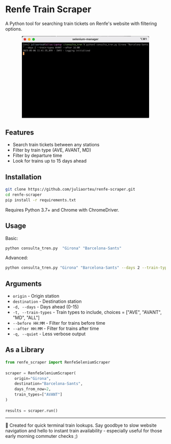 # Renfe Train Scraper

A Python tool for searching train tickets on Renfe's website with filtering options.

<p align="center">
  <img src="demo.gif" width="400" alt="Renfe Scraper Demo">
</p>


## Features

- Search train tickets between any stations
- Filter by train type (AVE, AVANT, MD)
- Filter by departure time
- Look for trains up to 15 days ahead

## Installation

```bash
git clone https://github.com/juliaorteu/renfe-scraper.git
cd renfe-scraper
pip install -r requirements.txt
```

Requires Python 3.7+ and Chrome with ChromeDriver.

## Usage

Basic:
```bash
python consulta_tren.py  "Girona" "Barcelona-Sants"
```

Advanced:
```bash
python consulta_tren.py "Girona" "Barcelona-Sants" --days 2 --train-types AVANT --after 16:00
```

## Arguments

- `origin` - Origin station
- `destination` - Destination station
- `-d, --days` - Days ahead (0-15)
- `-t, --train-types` - Train types to include, choices = ["AVE", "AVANT", "MD", "ALL"]
- `--before HH:MM` - Filter for trains before time
- `--after HH:MM` - Filter for trains after time
- `-q, --quiet` - Less verbose output

## As a Library

```python
from renfe_scraper import RenfeSeleniumScraper

scraper = RenfeSeleniumScraper(
    origin="Girona",
    destination="Barcelona-Sants",
    days_from_now=2,
    train_types=["AVANT"]
)

results = scraper.run()
```
---
🚀 Created for quick terminal train lookups. Say goodbye to slow website navigation and hello to instant train availability - especially useful for those early morning commuter checks ;)
